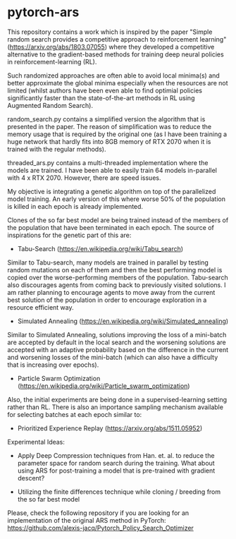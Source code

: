 # pytorch-ars

This repository contains a work which is inspired by the paper "Simple random search provides a competitive approach to reinforcement learning" (https://arxiv.org/abs/1803.07055) where they developed a competitive alternative to the gradient-based methods for training deep neural policies in reinforcement-learning (RL).

Such randomized approaches are often able to avoid local minima(s) and better approximate the global minima especially when the resources are not limited (whilst authors have been even able to find optimial policies significantly faster than the state-of-the-art methods in RL using Augmented Random Search).

random_search.py contains a simplified version the algorithm that is presented in the paper. The reason of simplification was to reduce the memory usage that is required by the original one (as I have been training a huge network that hardly fits into 8GB memory of RTX 2070 when it is trained with the regular methods).

threaded_ars.py contains a multi-threaded implementation where the models are trained. I have been able to easily train 64 models in-parallel with 4 x RTX 2070. However, there are speed issues.

My objective is integrating a genetic algorithm on top of the parallelized model training. An early version of this where worse 50% of the population is killed in each epoch is already implemented.

Clones of the so far best model are being trained instead of the members of the population that have been terminated in each epoch. The source of inspirations for the genetic part of this are:

- Tabu-Search (https://en.wikipedia.org/wiki/Tabu_search)

Similar to Tabu-search, many models are trained in parallel by testing random mutations on each of them and then the best performing model is copied over the worse-performing members of the population. Tabu-search also discourages agents from coming back to previously visited solutions. I am rather planning to encourage agents to move away from the current best solution of the population in order to encourage exploration in a resource efficient way.

- Simulated Annealing (https://en.wikipedia.org/wiki/Simulated_annealing)

Similar to Simulated Annealing, solutions improving the loss of a mini-batch are accepted by default in the local search and the worsening solutions are accepted with an adaptive probability based on the difference in the current and worsening losses of the mini-batch (which can also have a difficulty that is increasing over epochs). 

- Particle Swarm Optimization (https://en.wikipedia.org/wiki/Particle_swarm_optimization)


Also, the initial experiments are being done in a supervised-learning setting rather than RL. There is also an importance sampling mechanism available for selecting batches at each epoch similar to:

- Prioritized Experience Replay (https://arxiv.org/abs/1511.05952)

Experimental Ideas: 

- Apply Deep Compression techniques from Han. et. al. to reduce the parameter space for random search during the training. What about using ARS for post-training a model that is pre-trained with gradient descent?

- Utilizing the finite differences technique while cloning / breeding from the so far best model

Please, check the following repository if you are looking for an implementation of the original ARS method in PyTorch:
https://github.com/alexis-jacq/Pytorch_Policy_Search_Optimizer
